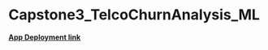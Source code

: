 # Capstone3_TelcoChurnAnalysis_ML

__[App Deployment link](https://churn-prediction-deploy-eki.streamlit.app/)__
